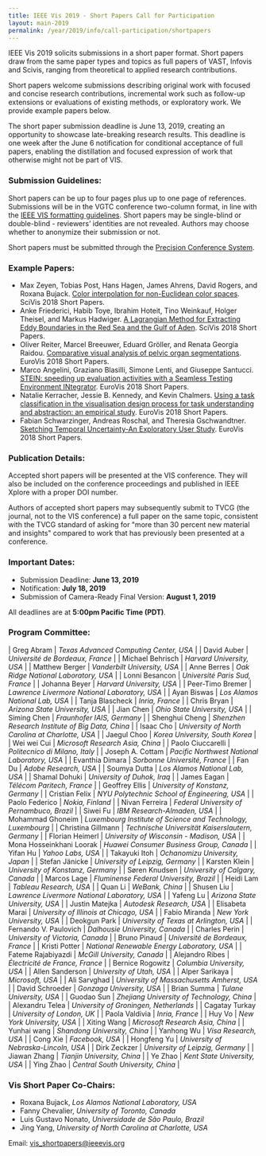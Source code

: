 ```yaml
---
title: IEEE Vis 2019 - Short Papers Call for Participation
layout: main-2019
permalink: /year/2019/info/call-participation/shortpapers
---
```


IEEE Vis 2019 solicits submissions in a short paper format. Short papers draw from the same paper types and topics as full papers of VAST, Infovis and Scivis, ranging from theoretical to applied research contributions. 

Short papers welcome submissions describing original work with focused and concise research contributions, incremental work such as follow-up extensions or evaluations of existing methods, or exploratory work. We provide example papers below.    

The short paper submission deadline is June 13, 2019, creating an opportunity to showcase late-breaking research results. This deadline is one week after the June 6 notification for conditional acceptance of full papers, enabling the distillation and focused expression of work that otherwise might not be part of VIS.  

### Submission Guidelines:

Short papers can be up to four pages plus up to one page of references. Submissions will be in the VGTC conference two-column format, in line with the [IEEE VIS formatting guidelines](http://junctionpublishing.org/vgtc/Tasks/camera.html). Short papers may be single-blind or double-blind - reviewers’ identities are not revealed. Authors may choose whether to anonymize their submission or not.

Short papers must be submitted through the [Precision Conference System](https://new.precisionconference.com/submissions).

### Example Papers:
* Max Zeyen, Tobias Post, Hans Hagen, James Ahrens, David Rogers, and Roxana Bujack. [Color interpolation for non-Euclidean color spaces](https://datascience.dsscale.org/wp-content/uploads/sites/3/2019/01/ColorInterpolationforNon-EuclideanColorSpaces.pdf). SciVis 2018 Short Papers.
* Anke Friederici, Habib Toye, Ibrahim Hoteit, Tino Weinkauf, Holger Theisel, and Markus Hadwiger. [A Lagrangian Method for Extracting Eddy Boundaries in the Red Sea and the Gulf of Aden](http://vccvisualization.org/publications/2018_friederici_redseaeddies.pdf). SciVis 2018 Short Papers.
* Oliver Reiter, Marcel Breeuwer, Eduard Gröller, and Renata Georgia Raidou. [Comparative visual analysis of pelvic organ segmentations](https://publik.tuwien.ac.at/files/publik_270791.pdf). EuroVis 2018 Short Papers. 
* Marco Angelini, Graziano Blasilli, Simone Lenti, and Giuseppe Santucci. [STEIN: speeding up evaluation activities with a Seamless Testing Environment INtegrator](https://www.researchgate.net/profile/Marco_Angelini/publication/326446935_STEIN_speeding_up_evaluation_activities_with_a_Seamless_Testing_Environment_INtegrator/links/5b4e039ea6fdcc8dae278c83/STEIN-speeding-up-evaluation-activities-with-a-Seamless-Testing-Environment-INtegrator.pdf). EuroVis 2018 Short Papers.
* Natalie Kerracher, Jessie B. Kennedy, and Kevin Chalmers. [Using a task classification in the visualisation design process for task understanding and abstraction: an empirical study](https://www.napier.ac.uk/~/media/worktribe/output-1218523/using-a-task-classification-in-the-visualisation-design-process-for-task-understanding-and.pdf). EuroVis 2018 Short Papers.
* Fabian Schwarzinger, Andreas Roschal, and Theresia Gschwandtner. [Sketching Temporal Uncertainty-An Exploratory User Study](https://www.cvast.tuwien.ac.at/sites/default/files/schwarzinger_eurovis2018_preprint.pdf). EuroVis 2018 Short Papers.


### Publication Details:
Accepted short papers will be presented at the VIS conference. They will also be included on the conference proceedings and published in IEEE Xplore with a proper DOI number.  

Authors of accepted short papers may subsequently submit to TVCG (the journal, not to the VIS conference) a full paper on the same topic, consistent with the TVCG standard of asking for "more than 30 percent new material and insights" compared to work that has previously been presented at a conference.

### Important Dates:

* Submission Deadline: **June 13, 2019**
* Notification: **July 18, 2019**
* Submission of Camera-Ready Final Version: **August 1, 2019**

All deadlines are at **5:00pm Pacific Time (PDT)**.

### Program Committee:

| Greg Abram               | *Texas Advanced Computing Center,  USA*                      |
| David Auber              | *Université de Bordeaux, France*                             |
| Michael Behrisch         | *Harvard University, USA*                                    |
| Matthew Berger           | *Vanderbilt University, USA*                                 |
| Anne Berres              | *Oak Ridge National Laboratory, USA*                         |
| Lonni Besancon           | *Université Paris Sud, France*                               |
| Johanna Beyer            | *Harvard University, USA*                                    |
| Peer-Timo Bremer         | *Lawrence Livermore National Laboratory, USA*                |
| Ayan Biswas              | *Los Alamos National Lab, USA*                               |
| Tanja Blascheck          | *Inria, France*                                              |
| Chris Bryan              | *Arizona State University, USA*                              |
| Jian Chen                | *Ohio State University, USA*                                 |
| Siming Chen              | *Fraunhofer IAIS, Germany*                                   |
| Shenghui Cheng           | *Shenzhen Research Institute of Big Data, China*             |
| Isaac Cho                | *University of North Carolina at Charlotte, USA*             |
| Jaegul Choo              | *Korea University, South Korea*                              |
| Wei wei Cui              | *Microsoft Research Asia, China*                             |
| Paolo Ciuccarelli        | *Politecnico di Milano, Italy*                               |
| Joseph A. Cottam         | *Pacific Northwest National Laboratory, USA*                 |
| Evanthia Dimara          | *Sorbonne Université, France*                                |
| Fan Du                   | *Adobe Research, USA*                                        |
| Soumya Dutta             | *Los Alamos National Lab, USA*                               |
| Shamal Dohuki            | *University of Duhok, Iraq*                                  |
| James Eagan              | *Télécom Paritech, France*                                   |
| Geoffrey Ellis           | *University of Konstanz, Germany*                            |
| Cristian Felix           | *NYU Polytechnic School of Engineering, USA*                 |
| Paolo Federico           | *Nokia, Finland*                                             |
| Nivan Ferreira           | *Federal University of Pernambuco, Brazil*                   |
| Siwei Fu                 | *IBM Research-Almaden, USA*                                  |
| Mohammad Ghoneim         | *Luxembourg Institute of Science and Technology, Luxembourg* |
| Christina Gillmann       | *Technische Universität Kaiserslautern, Germany*             |
| Florian Heimerl          | *University of Wisconsin - Madison, USA*                     |
| Mona Hosseinkhani Loorak | *Huawei Consumer Business Group, Canada*                     |
| Yifan Hu                 | *Yahoo Labs, USA*                                            |
| Takayuki Itoh            | *Ochanomizu University, Japan*                               |
| Stefan Jänicke           | *University of Leipzig, Germany*                             |
| Karsten Klein            | *University of Konstanz, Germany*                            |
| Søren Knudsen            | *University of Calgary, Canada*                              |
| Marcos Lage              | *Fluminense Federal University, Brazil*                      |
| Heidi Lam                | *Tableau Research, USA*                                      |
| Quan Li                  | *WeBank, China*                                              |
| Shusen Liu               | *Lawrence Livermore National Laboratory, USA*                |
| Yafeng Lu                | *Arizona State University, USA*                              |
| Justin Matejka           | *Autodesk Research, USA*                                     |
| Elisabeta Marai          | *University of Illinois at Chicago, USA*                     |
| Fabio Miranda            | *New York University, USA*                                   |
| Deokgun Park             | *University of Texas at Arlington, USA*                      |
| Fernando V. Paulovich    | *Dalhousie University, Canada*                               |
| Charles Perin            | *University of Victoria, Canada*                             |
| Bruno Pinaud             | *Université de Bordeaux, France*                             |
| Kristi Potter            | *National Renewable Energy Laboratory, USA*                  |
| Fateme Rajabiyazdi       | *McGill University, Canada*                                  |
| Alejandro Ribes          | *Électricité de France, France*                              |
| Bernice Rogowitz         | *Columbia University, USA*                                   |
| Allen Sanderson          | *University of Utah, USA*                                    |
| Alper Sarikaya           | *Microsoft, USA*                                             |
| Ali Sarvghad             | *University of Massachusetts Amherst, USA*                   |
| David Schroeder          | *Gonzaga University, USA*                                    |
| Brian Summa              | *Tulane University, USA*                                     |
| Guodao Sun               | *Zhejiang University of Technology, China*                   |
| Alexandru Telea          | *University of Groningen, Netherlands*                       |
| Cagatay Turkay           | *University of London, UK*                                   |
| Paola Valdivia           | *Inria, France*                                              |
| Huy Vo                   | *New York University, USA*                                   |
| Xiting Wang              | *Microsoft Research Asia, China*                             |
| Yunhai wang              | *Shandong University, China*                                 |
| Yanhong Wu               | *Visa Research, USA*                                         |
| Cong Xie                 | *Facebook, USA*                                              |
| Hongfeng Yu              | *University of Nebraska-Lincoln, USA*                        |
| Dirk Zeckzer             | *University of Leipzig, Germany*                             |
| Jiawan Zhang             | *Tianjin University, China*                                  |
| Ye Zhao                  | *Kent State University, USA*                                 |
| Ying Zhao                | *Central South University, China*                            |

### Vis Short Paper Co-Chairs:

* Roxana Bujack, *Los Alamos National Laboratory, USA*
* Fanny Chevalier, *University of Toronto, Canada*
* Luis Gustavo Nonato, *Universidade de São Paulo, Brazil*
* Jing Yang, *University of North Carolina at Charlotte, USA*

Email: [vis_shortpapers@ieeevis.org](mailto:vis_shortpapers@ieeevis.org)
